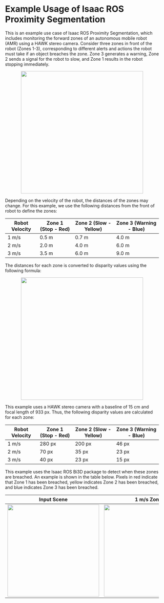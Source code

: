 # Example Usage of Isaac ROS Proximity Segmentation

This is an example use case of Isaac ROS Proximity Segmentation, which includes monitoring the forward zones of an autonomous mobile robot (AMR) using a HAWK stereo camera. Consider three zones in front of the robot (Zones 1-3), corresponding to different alerts and actions the robot must take if an object breaches the zone. Zone 3 generates a warning, Zone 2 sends a signal for the robot to slow, and Zone 1 results in the robot stopping immediately.

<div align="center"><img src="../resources/safety_zones.png" width="400px"/></div>

Depending on the velocity of the robot, the distances of the zones may change. For this example, we use the following distances from the front of robot to define the zones:

| Robot Velocity | Zone 1 (Stop - Red) | Zone 2 (Slow - Yellow) | Zone 3 (Warning - Blue) |
| -------------- | ------------------- | ---------------------- | ----------------------- |
| 1 m/s          | 0.5 m               | 0.7 m                  | 4.0 m                   |
| 2 m/s          | 2.0 m               | 4.0 m                  | 6.0 m                   |
| 3 m/s          | 3.5 m               | 6.0 m                  | 9.0 m                   |

The distances for each zone is converted to disparity values using the following formula:

<div align="center"><img src="../resources/disparity_equation.png" width="400px"/></div>

This example uses a HAWK stereo camera with a baseline of 15 cm and focal length of 933 px. Thus, the following disparity values are calculated for each zone:

| Robot Velocity | Zone 1 (Stop - Red) | Zone 2 (Slow - Yellow) | Zone 3 (Warning - Blue) |
| -------------- | ------------------- | ---------------------- | ----------------------- |
| 1 m/s          | 280 px              | 200 px                 | 46 px                   |
| 2 m/s          | 70 px               | 35 px                  | 23 px                   |
| 3 m/s          | 40 px               | 23 px                  | 15 px                   |

This example uses the Isaac ROS Bi3D package to detect when these zones are breached. An example is shown in the table below. Pixels in red indicate that Zone 1 has been breached, yellow indicates Zone 2 has been breached, and blue indicates Zone 3 has been breached.

| Input Scene                                                                     | 1 m/s Zones                                                                            | 2 m/s Zones                                                                            | 3 m/s Zones                                                                            |
| ------------------------------------------------------------------------------- | -------------------------------------------------------------------------------------- | -------------------------------------------------------------------------------------- | -------------------------------------------------------------------------------------- |
| <div align="center"><img src="../resources/bi3d_left.png" width="300px"/></div> | <div align="center"><img src="../resources/bi3d_output_1mps.png" width="300px"/></div> | <div align="center"><img src="../resources/bi3d_output_2mps.png" width="300px"/></div> | <div align="center"><img src="../resources/bi3d_output_3mps.png" width="300px"/></div> |
